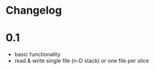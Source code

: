 # Changelog

# 0.1
* basic functionality
* read & write single file (n-D stack) or one file per slice
